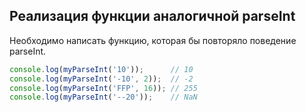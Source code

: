 ## Реализация функции аналогичной parseInt

Необходимо написать функцию, которая бы повторяло поведение parseInt.

```js
console.log(myParseInt('10'));      // 10
console.log(myParseInt('-10', 2));  // -2
console.log(myParseInt('FFP', 16)); // 255
console.log(myParseInt('--20'));    // NaN
```